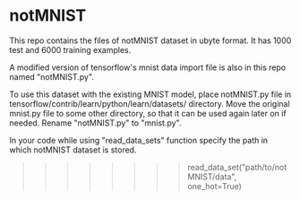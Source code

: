 # notMNIST
This repo contains the files of notMNIST dataset in ubyte format. It has 1000 test and 6000 training examples.

A modified version of tensorflow's mnist data import file is also in this repo named "notMNIST.py".

To use this dataset with the existing MNIST model, place notMNIST.py file in tensorflow/contrib/learn/python/learn/datasets/ directory.
Move the original mnist.py file to some other directory, so that it can be used again later on if needed.
Rename "notMNIST.py" to "mnist.py".

In your code while using "read_data_sets" function specify the path in which notMNIST dataset is stored.
>>>>>>>> read_data_set("path/to/notMNIST/data", one_hot=True)
